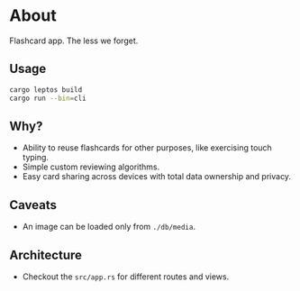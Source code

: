 # About

Flashcard app.
The less we forget.

## Usage

```sh
cargo leptos build
cargo run --bin=cli
```

## Why?

* Ability to reuse flashcards for other purposes, like exercising touch typing.
* Simple custom reviewing algorithms.
* Easy card sharing across devices with total data ownership and privacy.

## Caveats

* An image can be loaded only from `./db/media`. 

## Architecture

* Checkout the `src/app.rs` for different routes and views.
